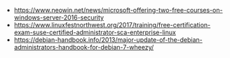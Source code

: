 * https://www.neowin.net/news/microsoft-offering-two-free-courses-on-windows-server-2016-security
* https://www.linuxfestnorthwest.org/2017/training/free-certification-exam-suse-certified-administrator-sca-enterprise-linux
* https://debian-handbook.info/2013/major-update-of-the-debian-administrators-handbook-for-debian-7-wheezy/